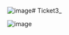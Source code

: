 ![image](https://github.com/vishalmet/Ticket3_/assets/111877553/b50b5fdb-5acc-4dd1-9e94-cc4774328c5d)# Ticket3_

![image](https://github.com/vishalmet/Ticket3_/assets/111877553/9f625168-3f9e-4c96-a6c8-df784f927a6d)

